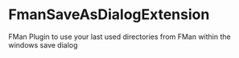 # FmanSaveAsDialogExtension
FMan Plugin to use your last used directories from FMan within the windows save dialog
